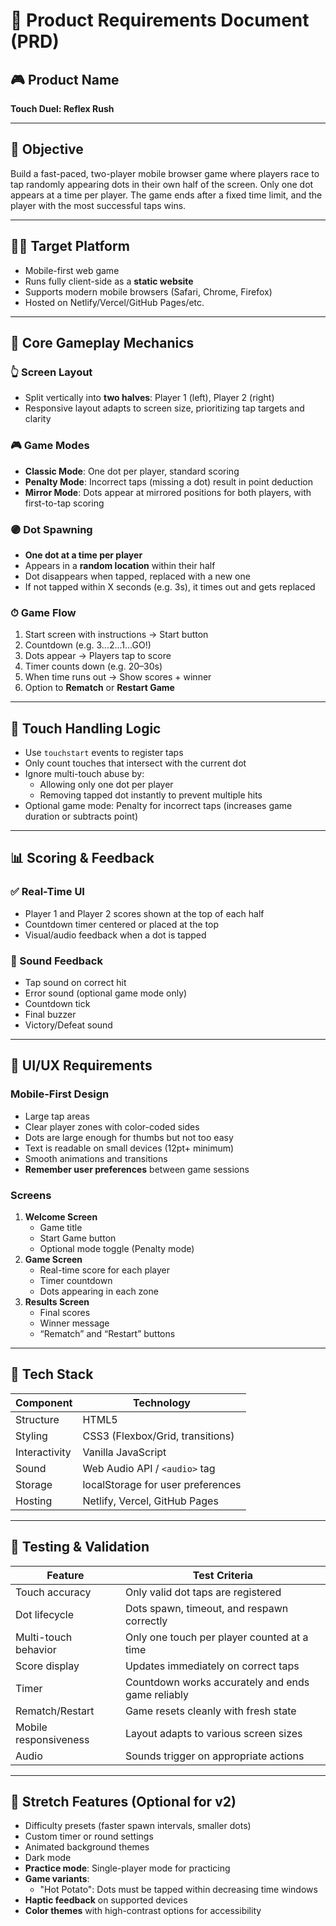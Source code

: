 # 📝 Product Requirements Document (PRD)

## 🎮 Product Name  
**Touch Duel: Reflex Rush**

---

## 📌 Objective  
Build a fast-paced, two-player mobile browser game where players race to tap randomly appearing dots in their own half of the screen. Only one dot appears at a time per player. The game ends after a fixed time limit, and the player with the most successful taps wins.

---

## 🧑‍💻 Target Platform  
- Mobile-first web game  
- Runs fully client-side as a **static website**  
- Supports modern mobile browsers (Safari, Chrome, Firefox)  
- Hosted on Netlify/Vercel/GitHub Pages/etc.

---

## 🔧 Core Gameplay Mechanics

### 👆 Screen Layout
- Split vertically into **two halves**: Player 1 (left), Player 2 (right)
- Responsive layout adapts to screen size, prioritizing tap targets and clarity

### 🎮 Game Modes
- **Classic Mode**: One dot per player, standard scoring
- **Penalty Mode**: Incorrect taps (missing a dot) result in point deduction
- **Mirror Mode**: Dots appear at mirrored positions for both players, with first-to-tap scoring

### 🟣 Dot Spawning
- **One dot at a time per player**  
- Appears in a **random location** within their half  
- Dot disappears when tapped, replaced with a new one  
- If not tapped within X seconds (e.g. 3s), it times out and gets replaced

### ⏱ Game Flow
1. Start screen with instructions → Start button
2. Countdown (e.g. 3...2...1...GO!)
3. Dots appear → Players tap to score
4. Timer counts down (e.g. 20–30s)
5. When time runs out → Show scores + winner
6. Option to **Rematch** or **Restart Game**

---

## 🧠 Touch Handling Logic

- Use `touchstart` events to register taps
- Only count touches that intersect with the current dot
- Ignore multi-touch abuse by:
  - Allowing only one dot per player
  - Removing tapped dot instantly to prevent multiple hits
- Optional game mode: Penalty for incorrect taps (increases game duration or subtracts point)

---

## 📊 Scoring & Feedback

### ✅ Real-Time UI
- Player 1 and Player 2 scores shown at the top of each half  
- Countdown timer centered or placed at the top  
- Visual/audio feedback when a dot is tapped

### 🎵 Sound Feedback
- Tap sound on correct hit  
- Error sound (optional game mode only)  
- Countdown tick  
- Final buzzer  
- Victory/Defeat sound

---

## 🎨 UI/UX Requirements

### Mobile-First Design
- Large tap areas  
- Clear player zones with color-coded sides  
- Dots are large enough for thumbs but not too easy  
- Text is readable on small devices (12pt+ minimum)  
- Smooth animations and transitions  
- **Remember user preferences** between game sessions

### Screens
1. **Welcome Screen**
   - Game title
   - Start Game button
   - Optional mode toggle (Penalty mode)
2. **Game Screen**
   - Real-time score for each player
   - Timer countdown
   - Dots appearing in each zone
3. **Results Screen**
   - Final scores
   - Winner message
   - “Rematch” and “Restart” buttons

---

## 🔩 Tech Stack

| Component        | Technology             |
|------------------|------------------------|
| Structure        | HTML5                  |
| Styling          | CSS3 (Flexbox/Grid, transitions) |
| Interactivity    | Vanilla JavaScript     |
| Sound            | Web Audio API / `<audio>` tag |
| Storage          | localStorage for user preferences |
| Hosting          | Netlify, Vercel, GitHub Pages |

---

## 🧪 Testing & Validation

| Feature                        | Test Criteria                                     |
|-------------------------------|---------------------------------------------------|
| Touch accuracy                | Only valid dot taps are registered                |
| Dot lifecycle                 | Dots spawn, timeout, and respawn correctly        |
| Multi-touch behavior          | Only one touch per player counted at a time      |
| Score display                 | Updates immediately on correct taps               |
| Timer                         | Countdown works accurately and ends game reliably |
| Rematch/Restart               | Game resets cleanly with fresh state              |
| Mobile responsiveness         | Layout adapts to various screen sizes             |
| Audio                         | Sounds trigger on appropriate actions             |

---

## 🧠 Stretch Features (Optional for v2)
- Difficulty presets (faster spawn intervals, smaller dots)
- Custom timer or round settings
- Animated background themes
- Dark mode
- **Practice mode**: Single-player mode for practicing
- **Game variants**:
  - "Hot Potato": Dots must be tapped within decreasing time windows
- **Haptic feedback** on supported devices
- **Color themes** with high-contrast options for accessibility

